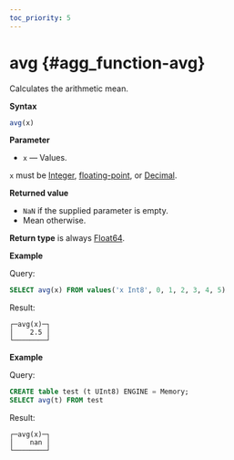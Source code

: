 ```yaml
---
toc_priority: 5
---
```


# avg {#agg_function-avg}

Calculates the arithmetic mean.

**Syntax**

``` sql
avg(x)
```

**Parameter**

-   `x` — Values.

`x` must be
[Integer](../../../sql-reference/data-types/int-uint.md),
[floating-point](../../../sql-reference/data-types/float.md), or 
[Decimal](../../../sql-reference/data-types/decimal.md).

**Returned value**

- `NaN` if the supplied parameter is empty.
- Mean otherwise.

**Return type** is always [Float64](../../../sql-reference/data-types/float.md).

**Example**

Query:

``` sql
SELECT avg(x) FROM values('x Int8', 0, 1, 2, 3, 4, 5)
```

Result:

``` text
┌─avg(x)─┐
│    2.5 │
└────────┘
```

**Example**

Query:

``` sql
CREATE table test (t UInt8) ENGINE = Memory;
SELECT avg(t) FROM test
```

Result:

``` text
┌─avg(x)─┐
│    nan │
└────────┘
```
